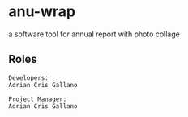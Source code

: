 # anu-wrap
a software tool for annual report with photo collage

## Roles
```
Developers:
Adrian Cris Gallano

Project Manager:
Adrian Cris Gallano
```
